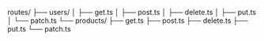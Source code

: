 routes/
├── users/
│   ├── get.ts
│   ├── post.ts
│   ├── delete.ts
│   ├── put.ts
│   └── patch.ts
└── products/
    ├── get.ts
    ├── post.ts
    ├── delete.ts
    ├── put.ts
    └── patch.ts
